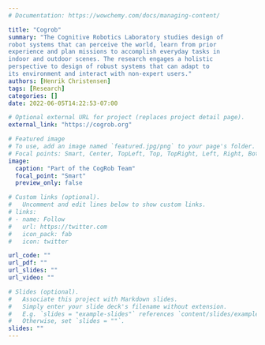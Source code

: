 ```yaml
---
# Documentation: https://wowchemy.com/docs/managing-content/

title: "Cogrob"
summary: "The Cognitive Robotics Laboratory studies design of 
robot systems that can perceive the world, learn from prior 
experience and plan missions to accomplish everyday tasks in 
indoor and outdoor scenes. The research engages a holistic 
perspective to design of robust systems that can adapt to
its environment and interact with non-expert users."
authors: [Henrik Christensen]
tags: [Research]
categories: []
date: 2022-06-05T14:22:53-07:00

# Optional external URL for project (replaces project detail page).
external_link: "https://cogrob.org"

# Featured image
# To use, add an image named `featured.jpg/png` to your page's folder.
# Focal points: Smart, Center, TopLeft, Top, TopRight, Left, Right, BottomLeft, Bottom, BottomRight.
image:
  caption: "Part of the CogRob Team"
  focal_point: "Smart"
  preview_only: false

# Custom links (optional).
#   Uncomment and edit lines below to show custom links.
# links:
# - name: Follow
#   url: https://twitter.com
#   icon_pack: fab
#   icon: twitter

url_code: ""
url_pdf: ""
url_slides: ""
url_video: ""

# Slides (optional).
#   Associate this project with Markdown slides.
#   Simply enter your slide deck's filename without extension.
#   E.g. `slides = "example-slides"` references `content/slides/example-slides.md`.
#   Otherwise, set `slides = ""`.
slides: ""
---
```

